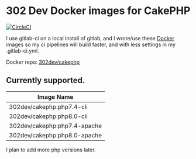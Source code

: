 # 302 Dev Docker images for CakePHP

[![CircleCI](https://circleci.com/gh/302dev/docker/tree/master.svg?style=svg)](https://circleci.com/gh/302dev/docker/tree/master)

I use gitlab-ci on a local install of gitlab, and I wrote/use these [Docker](https://hub.docker.com/) images so my ci pipelines will build faster, and with less settings in my .gitlab-ci.yml.

Docker repo: [302dev/cakephp](https://hub.docker.com/r/302dev/cakephp)

## Currently supported.

| Image Name |
| ---------- |
| 302dev/cakephp:php7.4-cli |
| 302dev/cakephp:php8.0-cli |
| 302dev/cakephp:php7.4-apache |
| 302dev/cakephp:php8.0-apache |

I plan to add more php versions later.
